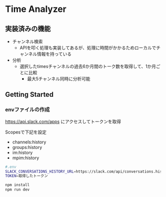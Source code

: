 # Time Analyzer

## 実装済みの機能

- チャンネル検索
  - APIを叩く処理も実装してあるが、処理に時間がかかるためローカルでチャンネル情報を持っている
- 分析
  - 選択したtimesチャンネルの過去6か月間のトーク数を取得して、1か月ごとに比較
    - 最大5チャンネル同時に分析可能

## Getting Started

### envファイルの作成

<https://api.slack.com/apps> にアクセスしてトークンを取得

Scopesで下記を設定

- channels:history
- groups:history
- im:history
- mpim:history

```bash
#.env
SLACK_CONVERSATIONS_HISTORY_URL=https://slack.com/api/conversations.history
TOKEN=取得したトークン
```

```bash
npm install
npm run dev
```
